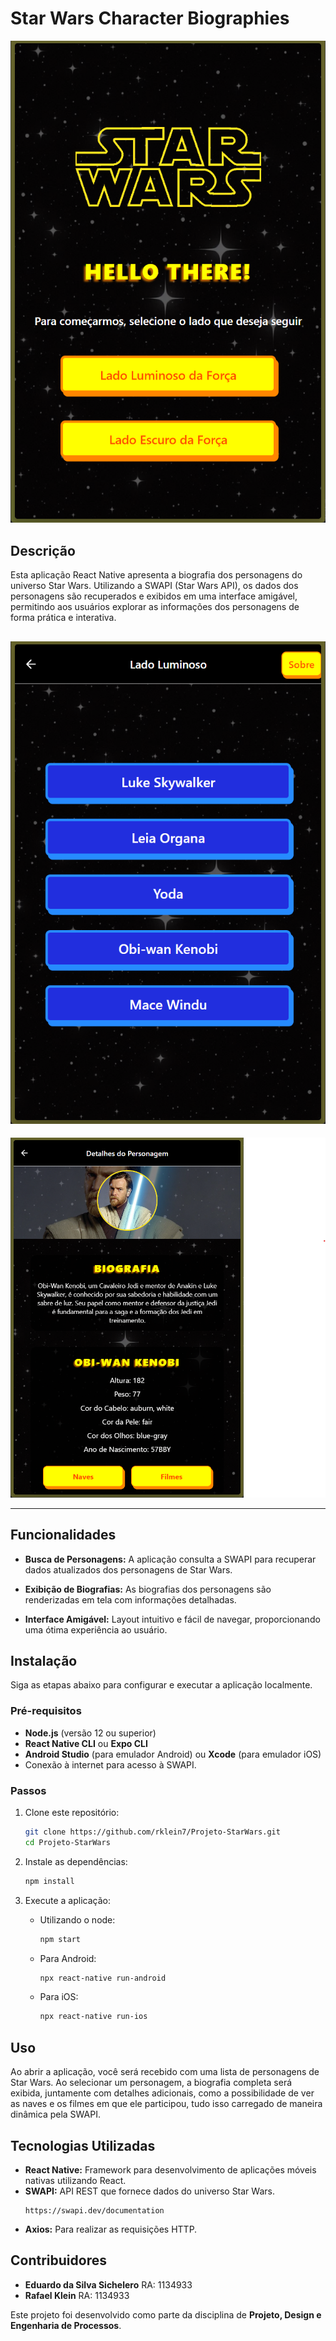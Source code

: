 # Star Wars Character Biographies


![imagem do projeto](assets/screenshots/starWarsHome.png)

## Descrição

Esta aplicação React Native apresenta a biografia dos personagens do universo Star Wars. Utilizando a SWAPI (Star Wars API), os dados dos personagens são recuperados e exibidos em uma interface amigável, permitindo aos usuários explorar as informações dos personagens de forma prática e interativa.

![imagem do projeto](assets/screenshots/starWarsCaract.png)
---
![imagem do projeto](assets/screenshots/starWarsBio.png)

---

## Funcionalidades

- **Busca de Personagens:** A aplicação consulta a SWAPI para recuperar dados atualizados dos personagens de Star Wars.

- **Exibição de Biografias:** As biografias dos personagens são renderizadas em tela com informações detalhadas.

- **Interface Amigável:** Layout intuitivo e fácil de navegar, proporcionando uma ótima experiência ao usuário.

## Instalação

Siga as etapas abaixo para configurar e executar a aplicação localmente.

### Pré-requisitos

- **Node.js** (versão 12 ou superior)
- **React Native CLI** ou **Expo CLI**
- **Android Studio** (para emulador Android) ou **Xcode** (para emulador iOS)
- Conexão à internet para acesso à SWAPI.

### Passos

1. Clone este repositório:

   ```bash
   git clone https://github.com/rklein7/Projeto-StarWars.git
   cd Projeto-StarWars
   ```

2. Instale as dependências:

   ```bash
   npm install
   ```

3. Execute a aplicação:

   - Utilizando o node:
     ```bash
     npm start
     ```
   - Para Android:
     ```bash
     npx react-native run-android
     ```
   - Para iOS:
     ```bash
     npx react-native run-ios
     ```

## Uso

Ao abrir a aplicação, você será recebido com uma lista de personagens de Star Wars. Ao selecionar um personagem, a biografia completa será exibida, juntamente com detalhes adicionais, como a possibilidade de ver as naves e os filmes em que ele participou, tudo isso carregado de maneira dinâmica pela SWAPI.

## Tecnologias Utilizadas

- **React Native:** Framework para desenvolvimento de aplicações móveis nativas utilizando React.
- **SWAPI:** API REST que fornece dados do universo Star Wars.
  ```
  https://swapi.dev/documentation
  ```
- **Axios:** Para realizar as requisições HTTP.

## Contribuidores

- **Eduardo da Silva Sichelero** RA: 1134933
- **Rafael Klein** RA: 1134933

Este projeto foi desenvolvido como parte da disciplina de **Projeto, Design e Engenharia de Processos**.
